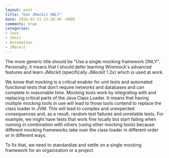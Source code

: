 ```yaml
---
layout: post
title: "Use JMockit ONLY"
date: 2016-02-21 12:20:46 -0800
comments: true
categories: 
- Java
- JUnit
- Automation
- JMockit
---
```


The more generic title should be "Use a single mocking framework ONLY".
Personally, it means that I should defer learning Wiremock's advanced features and learn JMockit (specifically JMockit 1.2x) which is used at work.

We know that mocking is a critical enabler for unit tests and automated functional tests that don’t require networks and databases and can complete in reasonable time. 
Mocking tools work by integrating with and replacing critical parts of the Java Class Loader.
It means that having multiple mocking tools in use will lead to those tools contend to replace the class loader in JVM. 
This will lead to complex and unexpected consequences and, as a result, random test failures and unreliable tests.
For example, we might have tests that work fine locally but start failing when running in combination with others (using other mocking tools) because different mocking frameworks take over the class loader in different order or in different ways.

To fix that, we need to standardize and settle on a single mocking framework for an organization or a project.
